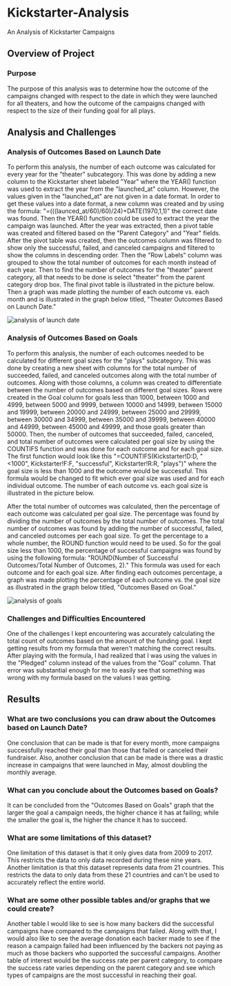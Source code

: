 # Kickstarter-Analysis
An Analysis of Kickstarter Campaigns

## Overview of Project

### Purpose
The purpose of this analysis was to determine how the outcome of the campaigns changed with respect to the date in which they were launched for all theaters, and how the outcome of the campaigns changed with respect to the size of their funding goal for all plays.


## Analysis and Challenges

### Analysis of Outcomes Based on Launch Date
To perform this analysis, the number of each outcome was calculated for every year for the "theater" subcategory. This was done by adding a new column to the Kickstarter sheet labeled "Year" where the YEAR() function was used to extract the year from the "launched_at" column. However, the values given in the "launched_at" are not given in a date format. In order to get these values into a date format, a new column was created and by using the formula: "=(((launced_at/60)/60)/24)+DATE(1970,1,1)" the correct date was found. Then the YEAR() function could be used to extract the year the campaign was launched. After the year was extracted, then a pivot table was created and filtered based on the "Parent Category" and "Year" fields. After the pivot table was created, then the outcomes column was filtered to show only the successful, failed, and canceled campaigns and filtered to show the columns in descending order. Then the "Row Labels" column was grouped to show the total number of outcomes for each month instead of each year. Then to find the number of outcomes for the "theater" parent category, all that needs to be done is select "theater" from the parent category drop box. The final pivot table is illustrated in the picture below. Then a graph was made plotting the number of each outcome vs. each month and is illustrated in the graph below titled, "Theater Outcomes Based on Launch Date."  

![analysis of launch date](https://user-images.githubusercontent.com/75760493/102688519-ccc43580-41bc-11eb-83f6-7995205ae457.PNG)

### Analysis of Outcomes Based on Goals
To perform this analysis, the number of each outcomes needed to be calculated for different goal sizes for the "plays" subcategory. This was done by creating a new sheet with columns for the total number of succeeded, failed, and canceled outcomes along with the total number of outcomes. Along with those columns, a column was created to differentiate between the number of outcomes based on different goal sizes. Rows were created in the Goal column for goals less than 1000, between 1000 and 4999, between 5000 and 9999, between 10000 and 14999, between 15000 and 19999, between 20000 and 24999, between 25000 and 29999, between 30000 and 34999, between 35000 and 39999, between 40000 and 44999, between 45000 and 49999, and those goals greater than 50000. Then, the number of outcomes that succeeded, failed, canceled, and total number of outcomes were calculated per goal size by using the COUNTIFS function and was done for each outcome and for each goal size. The first function would look like this "=COUNTIFS(Kickstarter!D:D, "<1000", Kickstarter!F:F, "successful", Kickstarter!R:R, "plays")" where the goal size is less than 1000 and the outcome would be successful. This formula would be changed to fit which ever goal size was used and for each individual outcome. The number of each outcome vs. each goal size is illustrated in the picture below.

After the total number of outcomes was calculated, then the percentage of each outcome was calculated per goal size. The percentage was found by dividing the number of outcomes by the total number of outcomes. The total number of outcomes was found by adding the number of successful, failed, and canceled outcomes per each goal size. To get the percentage to a whole number, the ROUND function would need to be used. So for the goal size less than 1000, the percentage of successful campaigns was found by using the following formula: "ROUND(Number of Successful Outcomes/Total Number of Outcomes, 2)." This formula was used for each outcome and for each goal size. After finding each outcomes percentage, a graph was made plotting the percentage of each outcome vs. the goal size as illustrated in the graph below titled, "Outcomes Based on Goal." 

![analysis of goals](https://user-images.githubusercontent.com/75760493/102688039-afda3300-41b9-11eb-986c-09f47e960f35.PNG)

### Challenges and Difficulties Encountered
One of the challenges I kept encountering was accurately calculating the total count of outcomes based on the amount of the funding goal. I kept getting results from my formula that weren't matching the correct results. After playing with the formula, I had realized that I was using the values in the "Pledged" column instead of the values from the "Goal" column. That error was substantial enough for me to easily see that something was wrong with my formula based on the values I was getting. 

## Results

### What are two conclusions you can draw about the Outcomes based on Launch Date?
One conclusion that can be made is that for every month, more campaigns successfully reached their goal than those that failed or canceled their fundraiser. Also, another conclusion that can be made is there was a drastic increase in campaigns that were launched in May, almost doubling the monthly average. 

### What can you conclude about the Outcomes based on Goals?
It can be concluded from the "Outcomes Based on Goals" graph that the larger the goal a campaign needs, the higher chance it has at failing; while the smaller the goal is, the higher the chance it has to succeed.

### What are some limitations of this dataset?
One limitation of this dataset is that it only gives data from 2009 to 2017. This restricts the data to only data recorded during these nine years. Another limitation is that this dataset represents data from 21 countries. This restricts the data to only data from these 21 countries and can't be used to accurately reflect the entire world.

### What are some other possible tables and/or graphs that we could create?
Another table I would like to see is how many backers did the successful campaigns have compared to the campaigns that failed. Along with that, I would also like to see the average donation each backer made to see if the reason a campaign failed had been influenced by the backers not paying as much as those backers who supported the successful campaigns. Another table of interest would be the success rate per parent category, to compare the success rate varies depending on the parent category and see which types of campaigns are the most successful in reaching their goal.
